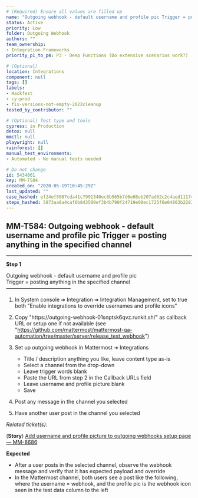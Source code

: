 ```yaml
---
# (Required) Ensure all values are filled up
name: "Outgoing webhook - default username and profile pic Trigger = posting anything in the specified channel"
status: Active
priority: Low
folder: Outgoing Webhook
authors: ""
team_ownership:
- Integration Frameworks
priority_p1_to_p4: P3 - Deep Functions (Do extensive scenarios work?)

# (Optional)
location: Integrations
component: null
tags: []
labels:
- Hackfest
- cy-prod
- fix-versions-not-empty-2022cleanup
tested_by_contributor: ""

# (Optional) Test type and tools
cypress: in Production
detox: null
mmctl: null
playwright: null
rainforest: []
manual_test_environments:
- Automated - No manual tests needed

# Do not change
id: 5434061
key: MM-T584
created_on: "2020-05-19T10:45:29Z"
last_updated: ""
case_hashed: ef24ef5087cda41c7991340ec8b565b7d6e08eb207ad62c2c4aed111741da31b5acf30fee1c1cd11165eee0f8fa303b9
steps_hashed: 5873aa8a4caf6b843500ef3b4b790f24719e00ec1725f6e04803b22837133365169a2f16ae1d92be57a89973091b42c5
---
```


<!-- (Auto-generated) Based on frontmatter's "key" and "name" -->

## MM-T584: Outgoing webhook - default username and profile pic Trigger = posting anything in the specified channel

---

**Step 1**

Outgoing webhook - default username and profile pic\
Trigger = posting anything in the specified channel\
–––––––––––––––––––––––––

1. In System console ➜ Integration ➜ Integration Management, set to true both "Enable integrations to override usernames and profile icons"

2. Copy "https\://outgoing-webhook-01snptsk6qvz.runkit.sh/" as callback URL or setup one if not available (see "<https://github.com/mattermost/mattermost-qa-automation/tree/master/server/release_test_webhook>")

3. Set up outgoing webhook in Mattermost ➜ Integrations

   - Title / description anything you like, leave content type as-is
   - Select a channel from the drop-down
   - Leave trigger words blank
   - Paste the URL from step 2 in the Callback URLs field
   - Leave username and profile picture blank
   - Save

4. Post any message in the channel you selected

5. Have another user post in the channel you selected

_Related ticket(s):_

(**Story**) [Add username and profile picture to outgoing webhooks setup page — MM-8686](https://mattermost.atlassian.net/browse/MM-8686)

**Expected**

- After a user posts in the selected channel, observe the webhook message and verify that it has expected payload and override
- In the Mattermost channel, both users see a post like the following, where the username = webhook, and the profile pic is the webhook icon seen in the test data column to the left
